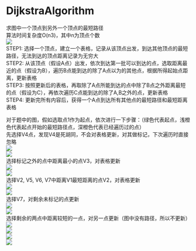 # DijkstraAlgorithm

求图中一个顶点到另外一个顶点的最短路径  
算法时间复杂度O(n3)，其中n为顶点个数  
![](https://github.com/ShowTimeWalker/DijkstraAlgorithm/blob/master/images/001.png)  
STEP1: 选择一个顶点，建立一个表格，记录从该顶点出发，到达其他顶点的最短路径，无法到达的顶点距离记录为无穷大  
STEP2: 从该顶点（假设A点）出发，依次到达第一批可以到达的点，选取距离最近的点（假设为B），遍历B点能到达的除了A点以为的其他点，根据所得起始点距离，更新表格  
STEP3: 按照更新后的表格，再取除了A点所能到达的点中除了B点之外距离最短的点（假设为C），再依次遍历C点能到达的除了A,B之外的点，更新表格  
STEP4: 更新完所有内容后，获得一个A点到达所有其他点的最短路径和最短距离表格  

对于题中的图，假如选取点1作为起点，依次进行一下步骤：（绿色代表起点，浅橙色代表起点开始的最短路径点，深橙色代表已经遍历过的点）  
先选择V4点，发现V4是死胡同，不会对表格更新，对其做标记，下次遍历时直接忽略   
![](https://github.com/ShowTimeWalker/DijkstraAlgorithm/blob/master/images/014.png)  
![](https://github.com/ShowTimeWalker/DijkstraAlgorithm/blob/master/images/002.png)  
选择标记之外的点中距离最小的点V3，对表格更新  
![](https://github.com/ShowTimeWalker/DijkstraAlgorithm/blob/master/images/015.png)  
![](https://github.com/ShowTimeWalker/DijkstraAlgorithm/blob/master/images/003.png)  
选择V2, V5, V6, V7中距离V1最短距离的点V2，对表格更新  
![](https://github.com/ShowTimeWalker/DijkstraAlgorithm/blob/master/images/010.png)  
![](https://github.com/ShowTimeWalker/DijkstraAlgorithm/blob/master/images/004.png)  
选择V7，对剩余未标记的点更新  
![](https://github.com/ShowTimeWalker/DijkstraAlgorithm/blob/master/images/011.png)   
![](https://github.com/ShowTimeWalker/DijkstraAlgorithm/blob/master/images/005.png)  
选择剩余的两点中距离较短的一点，对另一点更新（图中没有路径，所以不更新）    
![](https://github.com/ShowTimeWalker/DijkstraAlgorithm/blob/master/images/012.png)   
![](https://github.com/ShowTimeWalker/DijkstraAlgorithm/blob/master/images/006.png)  
![](https://github.com/ShowTimeWalker/DijkstraAlgorithm/blob/master/images/013.png)  
![](https://github.com/ShowTimeWalker/DijkstraAlgorithm/blob/master/images/007.png)  

